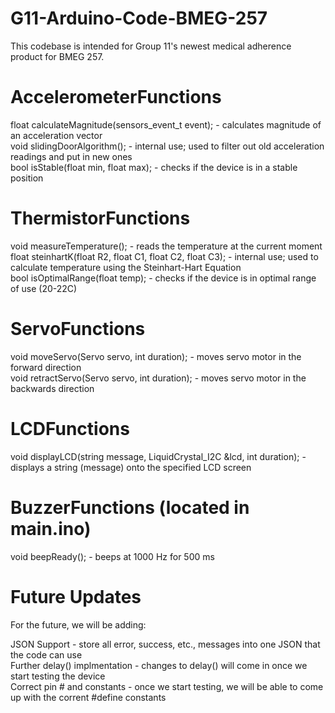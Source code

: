 # G11-Arduino-Code-BMEG-257
This codebase is intended for Group 11's newest medical adherence product for BMEG 257. 

# AccelerometerFunctions
float calculateMagnitude(sensors_event_t event); - calculates magnitude of an acceleration vector<br>
void slidingDoorAlgorithm(); - internal use; used to filter out old acceleration readings and put in new ones<br>
bool isStable(float min, float max); - checks if the device is in a stable position<br>

# ThermistorFunctions
void measureTemperature(); - reads the temperature at the current moment<br>
float steinhartK(float R2, float C1, float C2, float C3); - internal use; used to calculate temperature using the Steinhart-Hart Equation<br>
bool isOptimalRange(float temp); - checks if the device is in optimal range of use (20-22C)

# ServoFunctions
void moveServo(Servo servo, int duration); - moves servo motor in the forward direction<br>
void retractServo(Servo servo, int duration); - moves servo motor in the backwards direction

# LCDFunctions 
void displayLCD(string message, LiquidCrystal_I2C &lcd, int duration); - displays a string (message) onto the specified LCD screen

# BuzzerFunctions (located in main.ino)
void beepReady(); - beeps at 1000 Hz for 500 ms

# Future Updates
For the future, we will be adding:

JSON Support - store all error, success, etc., messages into one JSON that the code can use<br>
Further delay() implmentation - changes to delay() will come in once we start testing the device<br>
Correct pin # and constants - once we start testing, we will be able to come up with the corrent #define constants<br>